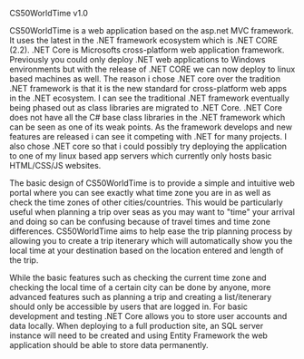 
CS50WorldTime v1.0

CS50WorldTime is a web application based on the asp.net MVC framework. It uses the latest in the .NET framework ecosystem which is .NET CORE (2.2). .NET Core is Microsofts cross-platform web application framework. Previously you could only deploy .NET web applications to Windows environments but with the release of .NET CORE we can now deploy to linux based machines as well. The reason i chose .NET core over the tradition .NET framework is that it is the new standard for cross-platform web apps in the .NET ecosystem. I can see the traditional .NET framework eventually being phased out as class libraries are migrated to .NET Core. .NET Core does not have all the C# base class libraries in the .NET framework which can be seen as one of its weak points. As the framework develops and new features are released i can see it competing with .NET for many projects. I also chose .NET core so that i could possibly try deploying the application to one of my linux based app servers which currently only hosts basic HTML/CSS/JS websites. 

The basic design of CS50WorldTime is to provide a simple and intuitive web portal where you can see exactly what time zone you are in as well as check the time zones of other cities/countries. This would be particularly useful when planning a trip over seas as you may want to "time" your arrival and doing so can be confusing because of travel times and time zone differences. CS50WorldTime aims to help ease the trip planning process by allowing you to create a trip itenerary which will automatically show you the local time at your destination based on the location entered and length of the trip.

While the basic features such as checking the current time zone and checking the local time of a certain city can be done by anyone, more advanced features such as planning a trip and creating a list/itenerary should only be accessible by users that are logged in. For basic development and testing .NET Core allows you to store user accounts and data locally. When deploying to a full production site, an SQL server instance will need to be created and using Entity Framework the web application should be able to store data permanently.

